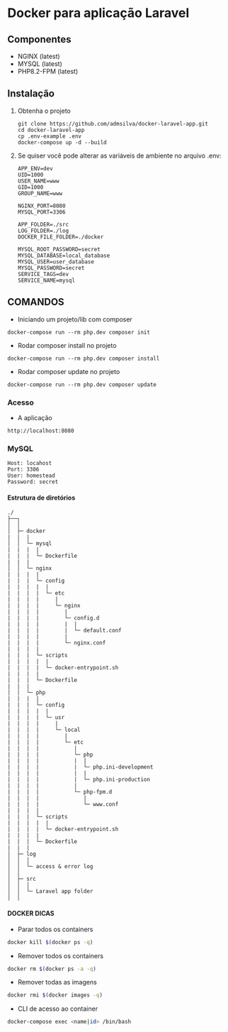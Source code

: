 # Docker para aplicação Laravel

## Componentes

- NGINX (latest)
- MYSQL (latest)
- PHP8.2-FPM (latest)

## Instalação

1. Obtenha o projeto

    ```
    git clone https://github.com/admsilva/docker-laravel-app.git
    cd docker-laravel-app
    cp .env-example .env
    docker-compose up -d --build
    ```

2. Se quiser você pode alterar as variáveis de ambiente no arquivo .env:

    ```
    APP_ENV=dev
    UID=1000
    USER_NAME=www
    GID=1000
    GROUP_NAME=www
    
    NGINX_PORT=8080
    MYSQL_PORT=3306
    
    APP_FOLDER=./src
    LOG_FOLDER=./log
    DOCKER_FILE_FOLDER=./docker
    
    MYSQL_ROOT_PASSWORD=secret
    MYSQL_DATABASE=local_database
    MYSQL_USER=user_database
    MYSQL_PASSWORD=secret
    SERVICE_TAGS=dev
    SERVICE_NAME=mysql
    ```

## COMANDOS

* Iniciando um projeto/lib com composer
```
docker-compose run --rm php.dev composer init
```

* Rodar composer install no projeto
```
docker-compose run --rm php.dev composer install
```

* Rodar composer update no projeto
```
docker-compose run --rm php.dev composer update
```

### Acesso 

* A aplicação
```
http://localhost:8080
```

### MySQL

```
Host: locahost
Port: 3306
User: homestead
Password: secret
```

#### Estrutura de diretórios

```
./
├──┐
│  │ 
│  ├─ docker
|  |  |
│  │  └─ mysql
|  |  |  |
|  |  |  └─ Dockerfile
|  |  |
│  │  └─ nginx
|  |  |  |
|  |  |  └─ config
|  |  |  |  |
|  |  |  |  └─ etc
|  |  |  |     |
|  |  |  |     └─ nginx
|  |  |  |        |
|  |  |  |        └─ config.d
|  |  |  |        |  |
|  |  |  |        |  └─ default.conf
|  |  |  |        |
|  |  |  |        └─ nginx.conf
|  |  |  |
|  |  |  └─ scripts
|  |  |  |  |
|  |  |  |  └─ docker-entrypoint.sh
|  |  |  |
|  |  |  └─ Dockerfile
|  |  |
│  │  └─ php
|  |  |  |
|  |  |  └─ config
|  |  |  |  |
|  |  |  |  └─ usr
|  |  |  |     |
|  |  |  |     └─ local
|  |  |  |        |
|  |  |  |        └─ etc
|  |  |  |           |
|  |  |  |           └─ php
|  |  |  |           |  |
|  |  |  |           |  └─ php.ini-development
|  |  |  |           |  |
|  |  |  |           |  └─ php.ini-production
|  |  |  |           |
|  |  |  |           └─ php-fpm.d
|  |  |  |              |
|  |  |  |              └─ www.conf
|  |  |  |
|  |  |  └─ scripts
|  |  |  |  |
|  |  |  |  └─ docker-entrypoint.sh
|  |  |  |
|  |  |  └─ Dockerfile
|  |  |
│  ├─ log
│  │  │
│  │  └─ access & error log
│  │  
│  ├─ src
│  │  │
│  │  └─ Laravel app folder
│  │  
```

#### DOCKER DICAS

* Parar todos os containers
```sh
docker kill $(docker ps -q)
```
* Remover todos os containers
```sh
docker rm $(docker ps -a -q)
```
* Remover todas as imagens
```sh
docker rmi $(docker images -q)
```
* CLI de acesso ao container
```sh
docker-compose exec <name|id> /bin/bash
```